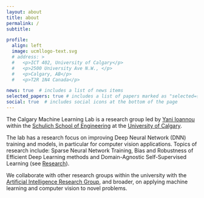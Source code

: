 ```yaml
---
layout: about
title: about
permalink: /
subtitle:

profile:
  align: left
  image: ucmllogo-text.svg
  # address: >
  #   <p>ICT 402, University of Calgary</p>
  #   <p>2500 University Ave N.W., </p>
  #   <p>Calgary, AB</p>
  #   <p>T2R 1N4 Canada</p>

news: true  # includes a list of news items
selected_papers: true # includes a list of papers marked as "selected={true}"
social: true  # includes social icons at the bottom of the page
---
```

The Calgary Machine Learning Lab
is a research group led by [Yani Ioannou](https://yani.ai) within the [Schulich School of Engineering](https://schulich.ucalgary.ca) at the [University of Calgary](https://www.ucalgary.ca).

The lab has a research focus on improving Deep Neural Network (DNN) training and models, in particular for computer vision applications. Topics of research include:
Sparse Neural Network Training, Bias and Robustness of Efficient Deep Learning methods and Domain-Agnostic Self-Supervised Learning (see [Research](projects)).

We collaborate with other research groups within the university with the [Artificial Intelligence Research Group](https://www.calgaryai.org), and broader, on applying machine learning and computer vision to novel problems.
